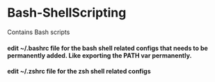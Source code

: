 # Bash-ShellScripting
Contains Bash scripts

#### edit ~/.bashrc file for the bash shell related configs that needs to be permanently added. Like exporting the PATH var permanently.

#### edit ~/.zshrc file for the zsh shell related configs
